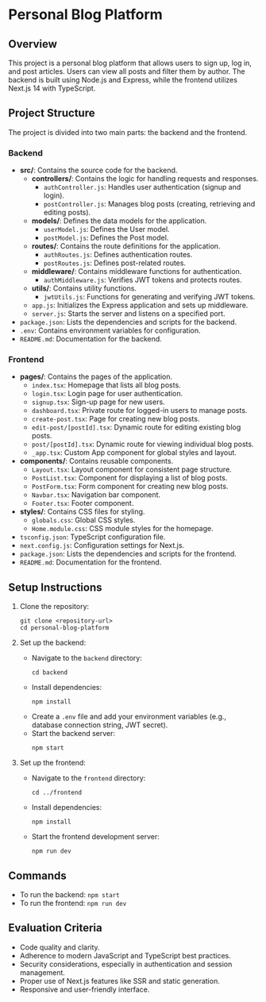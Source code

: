 # Personal Blog Platform

## Overview
This project is a personal blog platform that allows users to sign up, log in, and post articles. Users can view all posts and filter them by author. The backend is built using Node.js and Express, while the frontend utilizes Next.js 14 with TypeScript.

## Project Structure
The project is divided into two main parts: the backend and the frontend.

### Backend
- **src/**: Contains the source code for the backend.
  - **controllers/**: Contains the logic for handling requests and responses.
    - `authController.js`: Handles user authentication (signup and login).
    - `postController.js`: Manages blog posts (creating, retrieving and editing posts).
  - **models/**: Defines the data models for the application.
    - `userModel.js`: Defines the User model.
    - `postModel.js`: Defines the Post model.
  - **routes/**: Contains the route definitions for the application.
    - `authRoutes.js`: Defines authentication routes.
    - `postRoutes.js`: Defines post-related routes.
  - **middleware/**: Contains middleware functions for authentication.
    - `authMiddleware.js`: Verifies JWT tokens and protects routes.
  - **utils/**: Contains utility functions.
    - `jwtUtils.js`: Functions for generating and verifying JWT tokens.
  - `app.js`: Initializes the Express application and sets up middleware.
  - `server.js`: Starts the server and listens on a specified port.
- `package.json`: Lists the dependencies and scripts for the backend.
- `.env`: Contains environment variables for configuration.
- `README.md`: Documentation for the backend.

### Frontend
- **pages/**: Contains the pages of the application.
  - `index.tsx`: Homepage that lists all blog posts.
  - `login.tsx`: Login page for user authentication.
  - `signup.tsx`: Sign-up page for new users.
  - `dashboard.tsx`: Private route for logged-in users to manage posts.
  - `create-post.tsx`: Page for creating new blog posts.
  - `edit-post/[postId].tsx`: Dynamic route for editing existing blog posts.
  - `post/[postId].tsx`: Dynamic route for viewing individual blog posts.
  - `_app.tsx`: Custom App component for global styles and layout.
- **components/**: Contains reusable components.
  - `Layout.tsx`: Layout component for consistent page structure.
  - `PostList.tsx`: Component for displaying a list of blog posts.
  - `PostForm.tsx`: Form component for creating new blog posts.
  - `Navbar.tsx`: Navigation bar component.
  - `Footer.tsx`: Footer component.
- **styles/**: Contains CSS files for styling.
  - `globals.css`: Global CSS styles.
  - `Home.module.css`: CSS module styles for the homepage.
- `tsconfig.json`: TypeScript configuration file.
- `next.config.js`: Configuration settings for Next.js.
- `package.json`: Lists the dependencies and scripts for the frontend.
- `README.md`: Documentation for the frontend.

## Setup Instructions
1. Clone the repository:
   ```
   git clone <repository-url>
   cd personal-blog-platform
   ```

2. Set up the backend:
   - Navigate to the `backend` directory:
     ```
     cd backend
     ```
   - Install dependencies:
     ```
     npm install
     ```
   - Create a `.env` file and add your environment variables (e.g., database connection string, JWT secret).
   - Start the backend server:
     ```
     npm start
     ```

3. Set up the frontend:
   - Navigate to the `frontend` directory:
     ```
     cd ../frontend
     ```
   - Install dependencies:
     ```
     npm install
     ```
   - Start the frontend development server:
     ```
     npm run dev
     ```

## Commands
- To run the backend: `npm start`
- To run the frontend: `npm run dev`

## Evaluation Criteria
- Code quality and clarity.
- Adherence to modern JavaScript and TypeScript best practices.
- Security considerations, especially in authentication and session management.
- Proper use of Next.js features like SSR and static generation.
- Responsive and user-friendly interface.